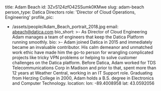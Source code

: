 title: Adam Beach
id: 3ZvS124zfO42SSumk0KMwe
slug: adam-beach
person_type: Datica Directors
role: 'Director of Cloud Operations, Engineering'
profile_pic:
  - /assets/people/Adam_Beach_portrait_2018.jpg
email: abeach@datica.com
bio_short: >-
  As Director of Cloud Engineering Adam manages a team of engineers that keep
  the Datica Platform running smoothly. 
bio: >-
  Adam joined Datica in 2015 and immediately became an invaluable contributor.
  His calm demeanor and unmatched work ethic have made him the go-to person for
  wrangling complicated projects like tricky VPN problems or helping to solve
  customer challenges on the Datica platform. Before Datica, Adam worked for TDS
  Telecommunications Corp in Madison and prior to that, spent more than 12 years
  at Weather Central, working in an IT Support role. Graduating from Herzing
  College in 2000, Adam holds a B.S. degree in Electronics and Computer
  Technology. 
location:
  lon: -89.4008958
  lat: 43.0592056
